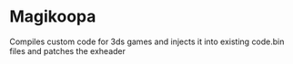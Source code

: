 # Magikoopa
Compiles custom code for 3ds games and injects it into existing code.bin files and patches the exheader
